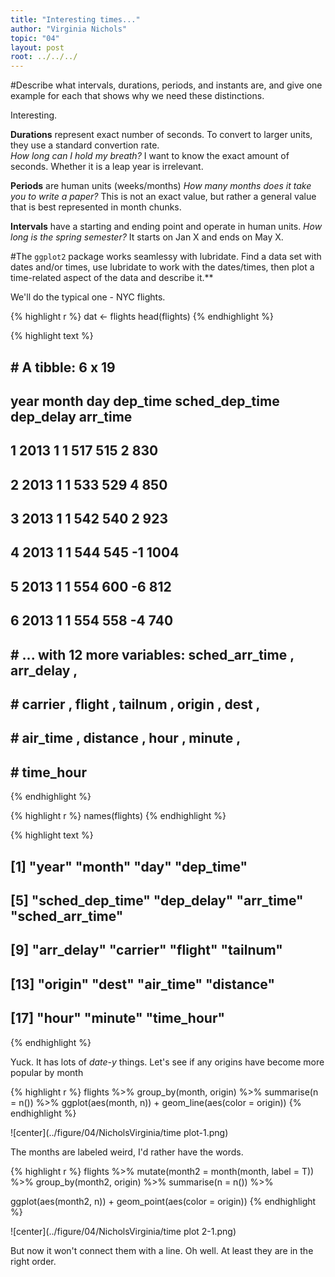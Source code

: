 ```yaml
---
title: "Interesting times..."
author: "Virginia Nichols"
topic: "04"
layout: post
root: ../../../
---
```



#Describe what intervals, durations, periods, and instants are, and give one example for each that shows why we need these distinctions.

Interesting.

**Durations** represent exact number of seconds. To convert to larger units, they use a standard convertion rate.  
*How long can I hold my breath?*
I want to know the exact amount of seconds. Whether it is a leap year is irrelevant. 

**Periods** are human units (weeks/months) 
*How many months does it take you to write a paper?*
This is not an exact value, but rather a general value that is best represented in month chunks. 

**Intervals** have a starting and ending point and operate in human units. 
*How long is the spring semester?*
It starts on Jan X and ends on May X. 

#The `ggplot2` package works seamlessy with lubridate. Find a data set with dates and/or times, use lubridate to work with the dates/times, then plot a time-related aspect of the data and describe it.**  

We'll do the typical one - NYC flights. 


{% highlight r %}
dat <- flights
head(flights)
{% endhighlight %}



{% highlight text %}
## # A tibble: 6 x 19
##    year month   day dep_time sched_dep_time dep_delay arr_time
##   <int> <int> <int>    <int>          <int>     <dbl>    <int>
## 1  2013     1     1      517            515         2      830
## 2  2013     1     1      533            529         4      850
## 3  2013     1     1      542            540         2      923
## 4  2013     1     1      544            545        -1     1004
## 5  2013     1     1      554            600        -6      812
## 6  2013     1     1      554            558        -4      740
## # ... with 12 more variables: sched_arr_time <int>, arr_delay <dbl>,
## #   carrier <chr>, flight <int>, tailnum <chr>, origin <chr>, dest <chr>,
## #   air_time <dbl>, distance <dbl>, hour <dbl>, minute <dbl>,
## #   time_hour <dttm>
{% endhighlight %}



{% highlight r %}
names(flights)
{% endhighlight %}



{% highlight text %}
##  [1] "year"           "month"          "day"            "dep_time"      
##  [5] "sched_dep_time" "dep_delay"      "arr_time"       "sched_arr_time"
##  [9] "arr_delay"      "carrier"        "flight"         "tailnum"       
## [13] "origin"         "dest"           "air_time"       "distance"      
## [17] "hour"           "minute"         "time_hour"
{% endhighlight %}

Yuck. It has lots of *date-y* things. Let's see if any origins have become more popular by month


{% highlight r %}
flights %>%
  group_by(month, origin) %>%
  summarise(n = n()) %>%
  ggplot(aes(month, n)) + 
  geom_line(aes(color = origin))
{% endhighlight %}

![center](../figure/04/NicholsVirginia/time plot-1.png)

The months are labeled weird, I'd rather have the words. 


{% highlight r %}
flights %>%
  mutate(month2 = month(month, label = T)) %>%
  group_by(month2, origin) %>%
  summarise(n = n()) %>%
  
  ggplot(aes(month2, n)) + 
  geom_point(aes(color = origin))
{% endhighlight %}

![center](../figure/04/NicholsVirginia/time plot 2-1.png)

But now it won't connect them with a line. Oh well. At least they are in the right order. 

